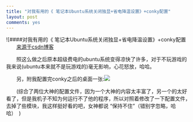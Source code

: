 ```yaml
---
title: "对我有用的《 笔记本Ubuntu系统关闭独显+省电降温设置》+conky配置"
layout: post
comments: yes
---
```


![####对我有用的《 笔记本Ubuntu系统关闭独显+省电降温设置》+conky配置
　　[来源于csdn博客](http://blog.csdn.net/wulong710/article/details/9210595)

　　照这么做之后原本超级费电的ubuntu系统变得凉快了许多，对于不玩游戏的我来说(ubuntu本来就不是玩游戏的)毫无影响，心花怒放，哈哈。

 

　　另，附我配置完conky之后的桌面一张:![](http://24.media.tumblr.com/35f906e1d5baf19ebfd5bac714f13097/tumblr_n5u0fcXoyn1tyvc86o1_1280.jpg)

　　(综合了两位大神的配置文件，因为一个大神的内容太丰富了，另一个的太好看了，但是我机子不知为何运行不了他的程序，所以对照着修改了一下配置文件，去掉了些模块，我这样挺好看的吧，女神都说 “保持不住”（错别字忽略，哈哈）　)


